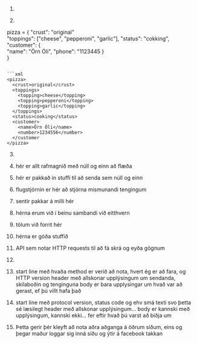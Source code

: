 1. 

2. ```json
pizza = {
  "crust": "original"    
  "toppings": ["cheese", "pepperoni", "garlic"],
  "status": "cokking",
  "customer": {        
    "name": "Örn Óli",
    "phone": "1123445
  }     
}
```

```xml
<pizza>
  <crust>original</crust>
  <toppings>
    <topping>cheese</topping>
    <topping>pepperoni</topping>
    <topping>garlic</topping>
  </toppings>
  <status>cooking</status>
  <customer>
    <name>Örn Óli</name>
    <number>1234556</number>
  </customer
</pizza>
```

3. 
  1. hér er allt rafmagnið með núll og einn að flæða
  2. hér er pakkað in stuffi til að senda sem núll og einn
  3. flugstjórnin er hér að stjórna mismunandi tengingum
  4. sentir pakkar á milli hér
  5. hérna erum við í beinu sambandi við eitthvern
  6. tölum við forrit hér
  7. hérna er góða stuffið

4. API sem notar HTTP requests til að fá skrá og eyða gögnum

5. 
  1. start line með hvaða method er verið að nota, hvert ég er að fara, og HTTP version
     header með allskonar upplýsingum um sendanda, skilaboðin og tenginguna
     body er bara upplysingar um hvað var að gerast, ef þú villt hafa það
  
  2. start line með protocol version, status code og ehv smá texti svo þetta sé læsilegt
     header með allskonar upplýsingum...
     body er kannski með upplýsingum, kannski ekki... fer eftir hvað þú varst að biðja um

6. Þetta gerir þér kleyft að nota aðra aðganga á öðrum síðum, eins og þegar maður loggar
   sig inná síðu og ýtir á facebook takkan
